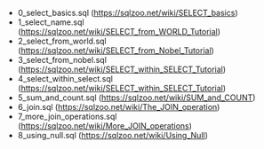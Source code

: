 - 0_select_basics.sql (https://sqlzoo.net/wiki/SELECT_basics)
- 1_select_name.sql (https://sqlzoo.net/wiki/SELECT_from_WORLD_Tutorial)
- 2_select_from_world.sql (https://sqlzoo.net/wiki/SELECT_from_Nobel_Tutorial)
- 3_select_from_nobel.sql (https://sqlzoo.net/wiki/SELECT_within_SELECT_Tutorial)
- 4_select_within_select.sql (https://sqlzoo.net/wiki/SELECT_within_SELECT_Tutorial)
- 5_sum_and_count.sql (https://sqlzoo.net/wiki/SUM_and_COUNT)
- 6_join.sql (https://sqlzoo.net/wiki/The_JOIN_operation)
- 7_more_join_operations.sql (https://sqlzoo.net/wiki/More_JOIN_operations)
- 8_using_null.sql (https://sqlzoo.net/wiki/Using_Null)
